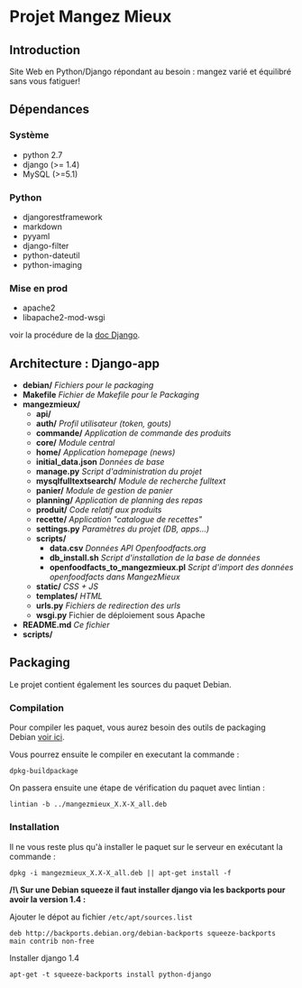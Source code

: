 # Projet Mangez Mieux

## Introduction

Site Web en Python/Django répondant au besoin : mangez varié et équilibré sans vous fatiguer!


## Dépendances 

### Système

* python 2.7
* django (>= 1.4)
* MySQL (>=5.1)

### Python

* djangorestframework
* markdown
* pyyaml 
* django-filter
* python-dateutil
* python-imaging

### Mise en prod

* apache2
* libapache2-mod-wsgi

voir la procédure de la [doc Django](https://docs.djangoproject.com/en/1.2/howto/deployment/modwsgi/).

## Architecture : Django-app

* **debian/** _Fichiers pour le packaging_
* **Makefile** _Fichier de Makefile pour le Packaging_
* **mangezmieux/**
    * **api/**
    * **auth/** _Profil utilisateur (token, gouts)_
    * **commande/** _Application de commande des produits_
    * **core/** _Module central_
    * **home/** _Application homepage (news)_
    * **initial\_data.json**  _Données de base_
    * **manage.py** _Script d'administration du projet_
    * **mysqlfulltextsearch/** _Module de recherche fulltext_
    * **panier/** _Module de gestion de panier_
    * **planning/** _Application de planning des repas_
    * **produit/** _Code relatif aux produits_
    * **recette/** _Application "catalogue de recettes"_
    * **settings.py** _Paramètres du projet (DB, apps...)_
    * **scripts/**
      * **data.csv** _Données API Openfoodfacts.org_
      * **db\_install.sh** _Script d'installation de la base de données_
      * **openfoodfacts\_to\_mangezmieux.pl** _Script d'import des données openfoodfacts dans MangezMieux_
    * **static/** _CSS + JS_
    * **templates/** _HTML_
    * **urls.py** _Fichiers de redirection des urls_
    * **wsgi.py** Fichier de déploiement sous Apache
* **README.md** _Ce fichier_
* **scripts/**


## Packaging

Le projet contient également les sources du paquet Debian.


### Compilation

Pour compiler les paquet, vous aurez besoin des outils de packaging Debian [voir ici](http://www.debian.org/doc/manuals/maint-guide/start.en.html).

Vous pourrez ensuite le compiler en executant la commande :

    dpkg-buildpackage

On passera ensuite une étape de vérification du paquet avec lintian : 

    lintian -b ../mangezmieux_X.X-X_all.deb

### Installation

Il ne vous reste plus qu'à installer le paquet sur le serveur en exécutant la commande : 

    dpkg -i mangezmieux_X.X-X_all.deb || apt-get install -f

**/!\ Sur une Debian squeeze il faut installer django via les backports pour avoir la version 1.4 :**

Ajouter le dépot au fichier `/etc/apt/sources.list`

    deb http://backports.debian.org/debian-backports squeeze-backports main contrib non-free

Installer django 1.4

    apt-get -t squeeze-backports install python-django


